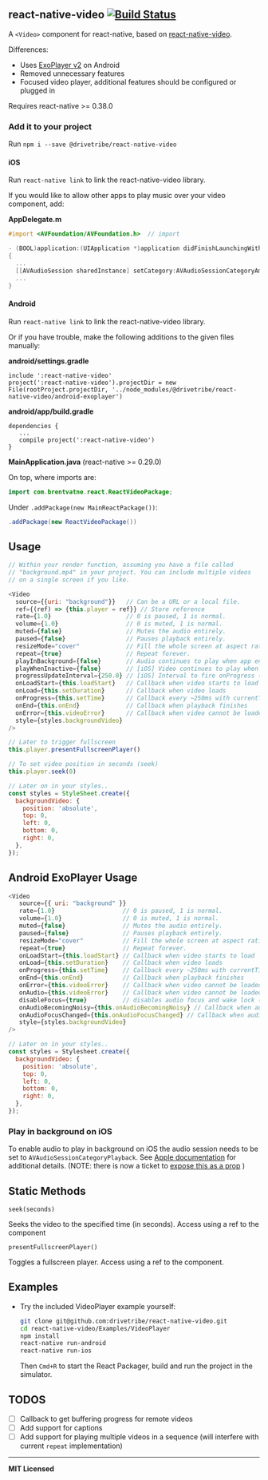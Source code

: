 ## react-native-video [![Build Status](https://travis-ci.org/drivetribe/react-native-video.svg?branch=drivetribe)](https://travis-ci.org/drivetribe/react-native-video)

A `<Video>` component for react-native, based on [react-native-video](https://github.com/react-native-community/react-native-video).

Differences:
- Uses [ExoPlayer v2](https://github.com/google/ExoPlayer) on Android
- Removed unnecessary features
- Focused video player, additional features should be configured or plugged in

Requires react-native >= 0.38.0

### Add it to your project

Run `npm i --save @drivetribe/react-native-video`

#### iOS

Run `react-native link` to link the react-native-video library.

If you would like to allow other apps to play music over your video component, add:

**AppDelegate.m**

```objective-c
#import <AVFoundation/AVFoundation.h>  // import

- (BOOL)application:(UIApplication *)application didFinishLaunchingWithOptions:(NSDictionary *)launchOptions
{
  ...
  [[AVAudioSession sharedInstance] setCategory:AVAudioSessionCategoryAmbient error:nil];  // allow
  ...
}
```

#### Android

Run `react-native link` to link the react-native-video library.

Or if you have trouble, make the following additions to the given files manually:

**android/settings.gradle**

```
include ':react-native-video'
project(':react-native-video').projectDir = new File(rootProject.projectDir, '../node_modules/@drivetribe/react-native-video/android-exoplayer')
```

**android/app/build.gradle**

```
dependencies {
   ...
   compile project(':react-native-video')
}
```

**MainApplication.java** (react-native >= 0.29.0)

On top, where imports are:

```java
import com.brentvatne.react.ReactVideoPackage;
```

Under `.addPackage(new MainReactPackage())`:

```java
.addPackage(new ReactVideoPackage())
```

## Usage

```javascript
// Within your render function, assuming you have a file called
// "background.mp4" in your project. You can include multiple videos
// on a single screen if you like.

<Video
  source={{uri: "background"}}   // Can be a URL or a local file.
  ref={(ref) => {this.player = ref}} // Store reference
  rate={1.0}                     // 0 is paused, 1 is normal.
  volume={1.0}                   // 0 is muted, 1 is normal.
  muted={false}                  // Mutes the audio entirely.
  paused={false}                 // Pauses playback entirely.
  resizeMode="cover"             // Fill the whole screen at aspect ratio.
  repeat={true}                  // Repeat forever.
  playInBackground={false}       // Audio continues to play when app entering background.
  playWhenInactive={false}       // [iOS] Video continues to play when control or notification center are shown.
  progressUpdateInterval={250.0} // [iOS] Interval to fire onProgress (default to ~250ms)
  onLoadStart={this.loadStart}   // Callback when video starts to load
  onLoad={this.setDuration}      // Callback when video loads
  onProgress={this.setTime}      // Callback every ~250ms with currentTime
  onEnd={this.onEnd}             // Callback when playback finishes
  onError={this.videoError}      // Callback when video cannot be loaded
  style={styles.backgroundVideo}
/>

// Later to trigger fullscreen
this.player.presentFullscreenPlayer()

// To set video position in seconds (seek)
this.player.seek(0)

// Later on in your styles..
const styles = StyleSheet.create({
  backgroundVideo: {
    position: 'absolute',
    top: 0,
    left: 0,
    bottom: 0,
    right: 0,
  },
});
```


## Android ExoPlayer Usage

```javascript
<Video
   source={{ uri: "background" }}
   rate={1.0}                   // 0 is paused, 1 is normal.
   volume={1.0}                 // 0 is muted, 1 is normal.
   muted={false}                // Mutes the audio entirely.
   paused={false}               // Pauses playback entirely.
   resizeMode="cover"           // Fill the whole screen at aspect ratio.
   repeat={true}                // Repeat forever.
   onLoadStart={this.loadStart} // Callback when video starts to load
   onLoad={this.setDuration}    // Callback when video loads
   onProgress={this.setTime}    // Callback every ~250ms with currentTime
   onEnd={this.onEnd}           // Callback when playback finishes
   onError={this.videoError}    // Callback when video cannot be loaded
   onAudio={this.videoError}    // Callback when video cannot be loaded
   disableFocus={true}          // disables audio focus and wake lock (default false)
   onAudioBecomingNoisy={this.onAudioBecomingNoisy} // Callback when audio is becoming noisy - should pause video
   onAudioFocusChanged={this.onAudioFocusChanged} // Callback when audio focus has been lost - another app stole focus pause if lost
   style={styles.backgroundVideo}
/>

// Later on in your styles..
const styles = Stylesheet.create({
  backgroundVideo: {
    position: 'absolute',
    top: 0,
    left: 0,
    bottom: 0,
    right: 0,
  },
});
```

### Play in background on iOS

To enable audio to play in background on iOS the audio session needs to be set to `AVAudioSessionCategoryPlayback`. See [Apple documentation][1] for additional details. (NOTE: there is now a ticket to [expose this as a prop]( https://github.com/react-native-community/react-native-video/issues/310) )

## Static Methods

`seek(seconds)`

Seeks the video to the specified time (in seconds). Access using a ref to the component

`presentFullscreenPlayer()`

Toggles a fullscreen player. Access using a ref to the component.

## Examples

- Try the included VideoPlayer example yourself:

   ```sh
   git clone git@github.com:drivetribe/react-native-video.git
   cd react-native-video/Examples/VideoPlayer
   npm install
   react-native run-android
   react-native run-ios

   ```

   Then `Cmd+R` to start the React Packager, build and run the project in the simulator.

## TODOS
- [ ] Callback to get buffering progress for remote videos
- [ ] Add support for captions
- [ ] Add support for playing multiple videos in a sequence (will interfere with current `repeat` implementation)

[1]: https://developer.apple.com/library/ios/qa/qa1668/_index.html

---

**MIT Licensed**
